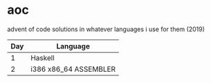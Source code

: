 # aoc
advent of code solutions in whatever languages i use for them (2019)


Day | Language
--- | --------
1 | Haskell
2 | i386 x86_64 ASSEMBLER
